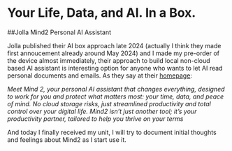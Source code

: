 # Your Life, Data, and AI. In a Box.
##Jolla Mind2 Personal AI Assistant

Jolla published their AI box approach late 2024 (actually I think they made first annoucement already around May 2024) and I made my pre-order of the device almost immediately, their approach to build local non-cloud based AI assistant is interesting option for anyone who wants to let AI read personal documents and emails. As they say at their [homepage](https://www.jollamind2.com):

_Meet Mind 2, your personal AI assistant that changes everything, designed to work for you and protect what matters most: your time, data, and peace of mind. No cloud storage risks, just streamlined productivity and total control over your digital life. Mind2 isn’t just another tool; it’s your productivity partner, tailored to help you thrive on your terms_

And today I finally received my unit, I will try to document initial thoughts and feelings about Mind2 as I start use it.


